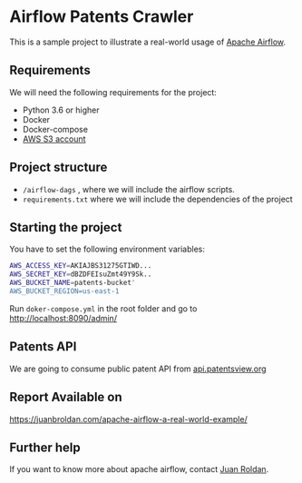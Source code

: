 # Airflow Patents Crawler

This is a sample project to illustrate a real-world usage of [Apache Airflow](https://airflow.apache.org/).

## Requirements

We will need the following requirements for the project:

- Python 3.6 or higher
- Docker
- Docker-compose
- [AWS S3 account](https://supsystic.com/documentation/id-secret-access-key-amazon-s3/) 

## Project structure

- `/airflow-dags` , where we will include the airflow scripts.
- `requirements.txt` where we will include the dependencies of the project

## Starting the project

You have to set the following environment variables:
``` bash
AWS_ACCESS_KEY=AKIAJBS31275GTIWD...
AWS_SECRET_KEY=dBZDFEIsuZmt49Y9Sk..
AWS_BUCKET_NAME=patents-bucket'
AWS_BUCKET_REGION=us-east-1
```


Run `doker-compose.yml` in the root folder and go to [http://localhost:8090/admin/](http://localhost:8090/admin)

## Patents API

We are going to consume public patent API from [api.patentsview.org](https://api.patentsview.org/doc.html)

## Report Available on
https://juanbroldan.com/apache-airflow-a-real-world-example/

## Further help

If you want to know more about apache airflow, contact [Juan Roldan](https://juanbroldan.com/contact/).
